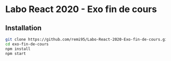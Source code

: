 # Labo React 2020 - Exo fin de cours

## Installation

```bash
git clone https://github.com/remi95/Labo-React-2020-Exo-fin-de-cours.git exo-fin-de-cours
cd exo-fin-de-cours
npm install
npm start
```
